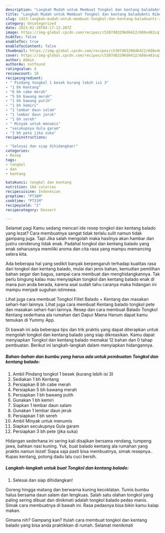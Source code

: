 ```yaml
---
description: "Langkah Mudah untuk Membuat Tongkol dan kentang baladoAnti Ribet"
title: "Langkah Mudah untuk Membuat Tongkol dan kentang baladoAnti Ribet"
slug: 1423-langkah-mudah-untuk-membuat-tongkol-dan-kentang-baladoanti-ribet
category: Uncategorized
date: 2023-02-28T04:17:13.207Z
image: https://img-global.cpcdn.com/recipes/c5307d83296d6422/680x482cq70/tongkol-dan-kentang-balado-foto-resep-utama.jpg
hideToc: false
enableToc: true
enableTocContent: false
thumbnail: https://img-global.cpcdn.com/recipes/c5307d83296d6422/680x482cq70/tongkol-dan-kentang-balado-foto-resep-utama.jpg
cover: https://img-global.cpcdn.com/recipes/c5307d83296d6422/680x482cq70/tongkol-dan-kentang-balado-foto-resep-utama.jpg
author: Admin
authorAv: notfound
ratingvalue: 4
reviewcount: 18
recipeingredient:
- " Pindang tongkol 1 besek kurang lebih isi 3"
- "1 bh Kentang"
- "6 bh cabe merah"
- "5 bh bawang merah"
- "1 bh bawang putih"
- "1 bh kemiri"
- "1 lembar daun salam"
- "1 lembar daun jeruk"
- "1 bh sereh"
- " Minyak untuk menumis"
- "secukupnya Gula garam"
- "3 bh pete jika suka"
recipeinstructions:

- "Selesai dan siap dihidangkan!"
categories:
- Resep
tags:
- tongkol
- dan
- kentang

katakunci: tongkol dan kentang 
nutrition: 164 calories
recipecuisine: Indonesian
preptime: "PT16M"
cooktime: "PT31M"
recipeyield: "2"
recipecategory: Dessert

---
```



Selamat pagi Kamu sedang mencari ide resep tongkol dan kentang balado yang lezat? Cara membuatnya sangat tidak terlalu sulit namun tidak gampang juga. Tapi Jika salah mengolah maka hasilnya akan hambar dan justru cenderung tidak enak. Padahal tongkol dan kentang balado yang enak seharusnya memiliki aroma dan cita rasa yang mampu memancing selera kita.


Ada beberapa hal yang sedikit banyak berpengaruh terhadap kualitas rasa dari tongkol dan kentang balado, mulai dari jenis bahan, kemudian pemilihan bahan segar dan bagus, sampai cara membuat dan menghidangkannya. Tak perlu bingung kalau mau menyiapkan tongkol dan kentang balado enak di mana pun anda berada, karena asal sudah tahu caranya maka hidangan ini mampu menjadi suguhan istimewa.

Lihat juga cara membuat Tongkol Fillet Balado + Kentang dan masakan sehari-hari lainnya. Lihat juga cara membuat Kentang balado tongkol pete dan masakan sehari-hari lainnya. Resep dan cara membuat Balado Tongkol Kentang sederhana ala rumahan dari Dapur Mama Hanum dapat kamu temukan di Yummy App.


Di bawah ini ada beberapa tips dan trik praktis yang dapat diterapkan untuk mengolah tongkol dan kentang balado yang siap dikreasikan. Kamu dapat menyiapkan Tongkol dan kentang balado memakai 12 bahan dan 0 tahap pembuatan. Berikut ini langkah-langkah dalam menyiapkan hidangannya.

<!--inarticleads1-->

##### Bahan-bahan dan bumbu yang harus ada untuk pembuatan Tongkol dan kentang balado:

1. Ambil  Pindang tongkol 1 besek (kurang lebih isi 3)
1. Sediakan 1 bh Kentang
1. Persiapkan 6 bh cabe merah
1. Persiapkan 5 bh bawang merah
1. Persiapkan 1 bh bawang putih
1. Gunakan 1 bh kemiri
1. Siapkan 1 lembar daun salam
1. Gunakan 1 lembar daun jeruk
1. Persiapkan 1 bh sereh
1. Ambil  Minyak untuk menumis
1. Siapkan secukupnya Gula garam
1. Persiapkan 3 bh pete (jika suka)


Hidangan sederhana ini sering kali disajikan bersama rendang, tumpeng jawa, bahkan nasi kuning. Yuk, buat balado kentang ala rumahan yang praktis namun lezat! Siapa saja pasti bisa membuatnya, simak resepnya.. Kupas kentang, potong dadu lalu cuci bersih. 

<!--inarticleads2-->

##### Langkah-langkah untuk buat Tongkol dan kentang balado:


1. Selesai dan siap dihidangkan!

Goreng hingga matang dan berwarna kuning kecoklatan. Tumis bumbu halus bersama daun salam dan lengkuas. Salah satu olahan tongkol yang paling sering dibuat dan dinikmati adalah tongkol balado pedas manis. Simak cara membuatnya di bawah ini. Rasa pedasnya bisa bikin kamu kalap makan. 

Gimana nih? Gampang kan? Itulah cara membuat tongkol dan kentang balado yang bisa anda praktikkan di rumah. Selamat menikmati
